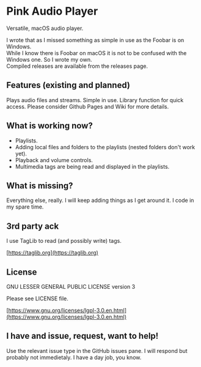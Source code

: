 # Pink Audio Player

Versatile, macOS audio player. 

I wrote that as I missed something as simple in use as the Foobar is on Windows. <br>
While I know there is Foobar on macOS it is not to be confused with the Windows one. So I wrote my own. <br>
Compiled releases are available from the releases page.

## Features (existing and planned)

Plays audio files and streams. Simple in use. Library function for quick access.
Please consider Github Pages and Wiki for more details.

## What is working now?

- Playlists.
- Adding local files and folders to the playlists (nested folders don't work yet).
- Playback and volume controls.
- Multimedia tags are being read and displayed in the playlists.

## What is missing?

Everything else, really. I will keep adding things as I get around it.
I code in my spare time.

## 3rd party ack

I use TagLib to read (and possibly write) tags.

[https://taglib.org](https://taglib.org)

## License

GNU LESSER GENERAL PUBLIC LICENSE version 3

Please see LICENSE file.

[https://www.gnu.org/licenses/lgpl-3.0.en.html](https://www.gnu.org/licenses/lgpl-3.0.en.html)

## I have and issue, request, want to help!

Use the relevant issue type in the GitHub issues pane. I will respond but probably not immedietaly. I have a day job, you know.
